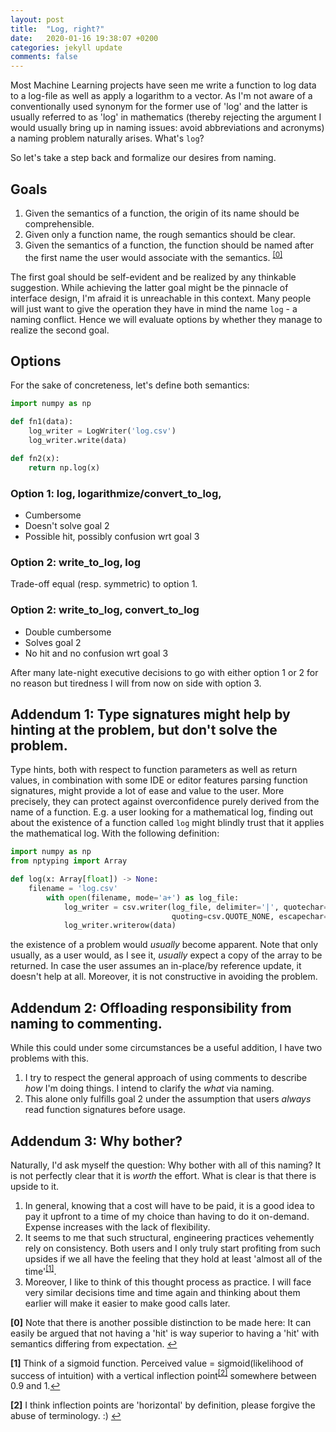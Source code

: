 ```yaml
---
layout: post
title:  "Log, right?"
date:   2020-01-16 19:38:07 +0200
categories: jekyll update
comments: false
---
```


Most Machine Learning projects have seen me write a function to log data to a log-file as well as apply a logarithm to a vector. As I'm not aware of a conventionally used synonym for the former use of 'log' and the latter is usually referred to as 'log' in mathematics (thereby rejecting the argument I would usually bring up in naming issues: avoid abbreviations and acronyms) a naming problem naturally arises. What's `log`?

So let's take a step back and formalize our desires from naming.

## Goals
1. Given the semantics of a function, the origin of its name should be comprehensible.
2. Given only a function name, the rough semantics should be clear.
3. Given the semantics of a function, the function should be named after the first name the user would associate with the semantics. <sup id="a0">[[0]](#f0)</sup>

The first goal should be self-evident and be realized by any thinkable suggestion. While achieving the latter goal might be the pinnacle of interface design, I'm afraid it is unreachable in this context. Many people will just want to give the operation they have in mind the name `log` - a naming conflict. Hence we will evaluate options by whether they manage to realize the second goal.


## Options

For the sake of concreteness, let's define both semantics:

```python
import numpy as np

def fn1(data):
	log_writer = LogWriter('log.csv')
	log_writer.write(data)

def fn2(x):
	return np.log(x)
```


### Option 1: log, logarithmize/convert_to_log, 
- Cumbersome
- Doesn't solve goal 2
- Possible hit, possibly confusion wrt goal 3

### Option 2: write_to_log, log
Trade-off equal (resp. symmetric) to option 1.

### Option 2: write_to_log, convert_to_log
- Double cumbersome
- Solves goal 2
- No hit and no confusion wrt goal 3

After many late-night executive decisions to go with either option 1 or 2 for no reason but tiredness I will from now on side with option 3. 

## Addendum 1: Type signatures might help by hinting at the problem, but don't solve the problem.
Type hints, both with respect to function parameters as well as return values, in combination with some IDE or editor features parsing function signatures, might provide a lot of ease and value to the user. More precisely, they can protect against overconfidence purely derived from the name of a function. E.g. a user looking for a mathematical log, finding out about the existence of a function called `log` might blindly trust that it applies the mathematical log. With the following definition:

```python
import numpy as np
from nptyping import Array

def log(x: Array[float]) -> None:
	filename = 'log.csv'
    	with open(filename, mode='a+') as log_file:
        	log_writer = csv.writer(log_file, delimiter='|', quotechar='',
                                	quoting=csv.QUOTE_NONE, escapechar='\\')
        	log_writer.writerow(data)

```
the existence of a problem would _usually_ become apparent. Note that only usually, as a user would, as I see it, _usually_ expect a copy of the array to be returned. In case the user assumes an in-place/by reference update, it doesn't help at all. Moreover, it is not constructive in avoiding the problem.

## Addendum 2: Offloading responsibility from naming to commenting.
While this could under some circumstances be a useful addition, I have two problems with this.
1. I try to respect the general approach of using comments to describe _how_ I'm doing things. I intend to clarify the _what_ via naming.
2. This alone only fulfills goal 2 under the assumption that users _always_ read function signatures before usage.

## Addendum 3: Why bother?
Naturally, I'd ask myself the question: Why bother with all of this naming?
It is not perfectly clear that it is _worth_ the effort. What is clear is that there is upside to it.
1. In general, knowing that a cost will have to be paid, it is a good idea to pay it upfront to a time of my choice than having to do it on-demand. Expense increases with the lack of flexibility.
2. It seems to me that such structural, engineering practices vehemently rely on consistency. Both users and I only truly start profiting from such upsides if we all have the feeling that they hold at least 'almost all of the time'<sup id="a1">[[1]](#f1)</sup>.
3. Moreover, I like to think of this thought process as practice. I will face very similar decisions time and time again and thinking about them earlier will make it easier to make good calls later.


<b id="f0">[0]</b> Note that there is another possible distinction to be made here: It can easily be argued that not having a 'hit' is way superior to having a 'hit' with semantics differing from expectation. [↩](#a0)

<b id="f1">[1]</b> Think of a sigmoid function. Perceived value = sigmoid(likelihood of success of intuition) with a vertical inflection point<sup id="a2">[[2]](#f2)</sup> somewhere between 0.9 and 1.[↩](#a1)

<b id="f2">[2]</b> I think inflection points are 'horizontal' by definition, please forgive the abuse of terminology. :) [↩](#a2)
